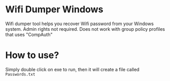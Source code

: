 # Wifi Dumper Windows

Wifi dumper tool helps you recover Wifi password from your Windows system. Admin rights not required. Does not work with group policy profiles that uses "CompAuth"

# How to use?

Simply double click on exe to run, then it will create a file called `Passwords.txt`